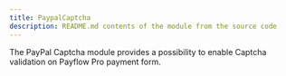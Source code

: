 ```yaml
---
title: PaypalCaptcha
description: README.md contents of the module from the source code
---
```


The PayPal Captcha module provides a possibility to enable Captcha validation on Payflow Pro payment form.
